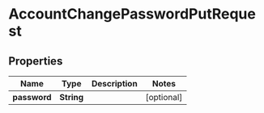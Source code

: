

# AccountChangePasswordPutRequest


## Properties

| Name | Type | Description | Notes |
|------------ | ------------- | ------------- | -------------|
|**password** | **String** |  |  [optional] |



